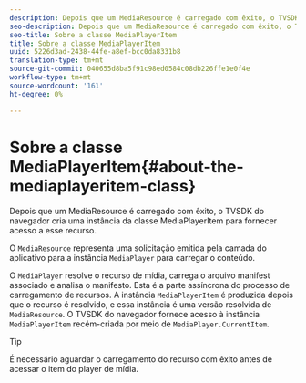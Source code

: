 ```yaml
---
description: Depois que um MediaResource é carregado com êxito, o TVSDK do navegador cria uma instância da classe MediaPlayerItem para fornecer acesso a esse recurso.
seo-description: Depois que um MediaResource é carregado com êxito, o TVSDK do navegador cria uma instância da classe MediaPlayerItem para fornecer acesso a esse recurso.
seo-title: Sobre a classe MediaPlayerItem
title: Sobre a classe MediaPlayerItem
uuid: 5226d3ad-2438-44fe-a8ef-bcc0da8331b8
translation-type: tm+mt
source-git-commit: 040655d8ba5f91c98ed0584c08db226ffe1e0f4e
workflow-type: tm+mt
source-wordcount: '161'
ht-degree: 0%

---
```



# Sobre a classe MediaPlayerItem{#about-the-mediaplayeritem-class}

Depois que um MediaResource é carregado com êxito, o TVSDK do navegador cria uma instância da classe MediaPlayerItem para fornecer acesso a esse recurso.

O `MediaResource` representa uma solicitação emitida pela camada do aplicativo para a instância `MediaPlayer` para carregar o conteúdo.

O `MediaPlayer` resolve o recurso de mídia, carrega o arquivo manifest associado e analisa o manifesto. Esta é a parte assíncrona do processo de carregamento de recursos. A instância `MediaPlayerItem` é produzida depois que o recurso é resolvido, e essa instância é uma versão resolvida de `MediaResource`. O TVSDK do navegador fornece acesso à instância `MediaPlayerItem` recém-criada por meio de `MediaPlayer.CurrentItem`.

>[!TIP]
>
>É necessário aguardar o carregamento do recurso com êxito antes de acessar o item do player de mídia.

